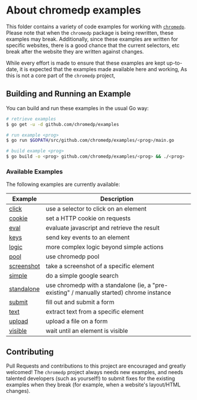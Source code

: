 # About chromedp examples

This folder contains a variety of code examples for working with
[`chromedp`][1]. Please note that when the `chromedp` package is being
rewritten, these examples may break. Additionally, since these examples are
written for specific websites, there is a good chance that the current
selectors, etc break after the website they are written against changes.

While every effort is made to ensure that these examples are kept up-to-date,
it is expected that the examples made available here
and working, As this is not a core part of the `chromedp` project,

## Building and Running an Example

You can build and run these examples in the usual Go way:

```sh
# retrieve examples
$ go get -u -d github.com/chromedp/examples

# run example <prog>
$ go run $GOPATH/src/github.com/chromedp/examples/<prog>/main.go

# build example <prog>
$ go build -o <prog> github.com/chromedp/examples/<prog> && ./<prog>
```
### Available Examples

The following examples are currently available:

<!-- the following section is updated by running `go run gen.go` -->
<!-- START EXAMPLES -->
| Example                   | Description                                                                              |
|---------------------------|------------------------------------------------------------------------------------------|
| [click](/click)           | use a selector to click on an element                                                    |
| [cookie](/cookie)         | set a HTTP cookie on requests                                                            |
| [eval](/eval)             | evaluate javascript and retrieve the result                                              |
| [keys](/keys)             | send key events to an element                                                            |
| [logic](/logic)           | more complex logic beyond simple actions                                                 |
| [pool](/pool)             | use chromedp pool                                                                        |
| [screenshot](/screenshot) | take a screenshot of a specific element                                                  |
| [simple](/simple)         | do a simple google search                                                                |
| [standalone](/standalone) | use chromedp with a standalone (ie, a "pre-existing" / manually started) chrome instance |
| [submit](/submit)         | fill out and submit a form                                                               |
| [text](/text)             | extract text from a specific element                                                     |
| [upload](/upload)         | upload a file on a form                                                                  |
| [visible](/visible)       | wait until an element is visible                                                         |
<!-- END EXAMPLES -->

## Contributing

Pull Requests and contributions to this project are encouraged and greatly
welcomed!  The `chromedp` project always needs new examples, and needs talented
developers (such as yourself!) to submit fixes for the existing examples when
they break (for example, when a website's layout/HTML changes).

[1]: https://github.com/knq/chromedp
